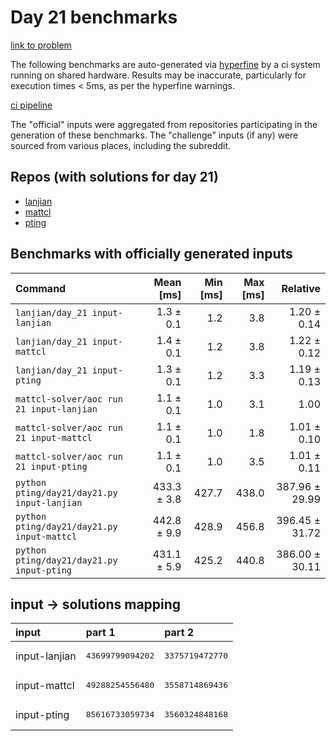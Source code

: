 # Day 21 benchmarks

[link to problem](http://adventofcode.com/2022/day/21)

The following benchmarks are auto-generated via [hyperfine](https://github.com/sharkdp/hyperfine) by a ci system running on shared hardware. Results may be inaccurate, particularly for execution times < 5ms, as per the hyperfine warnings.

[ci pipeline](http://ci.papercode.net:8080/teams/aoc2022/pipelines/aoc-compare-2022)

The "official" inputs were aggregated from repositories participating in the generation of these benchmarks. The "challenge" inputs (if any) were sourced from various places, including the subreddit.

## Repos (with solutions for day 21)


- [lanjian](https://github.com/LanJian/aoc-2022)
- [mattcl](https://github.com/mattcl/aoc2022)
- [pting](https://github.com/pting/aoc2022)

## Benchmarks with officially generated inputs
| Command | Mean [ms] | Min [ms] | Max [ms] | Relative |
|:---|---:|---:|---:|---:|
| `lanjian/day_21 input-lanjian` | 1.3 ± 0.1 | 1.2 | 3.8 | 1.20 ± 0.14 |
| `lanjian/day_21 input-mattcl` | 1.4 ± 0.1 | 1.2 | 3.8 | 1.22 ± 0.12 |
| `lanjian/day_21 input-pting` | 1.3 ± 0.1 | 1.2 | 3.3 | 1.19 ± 0.13 |
| `mattcl-solver/aoc run 21 input-lanjian` | 1.1 ± 0.1 | 1.0 | 3.1 | 1.00 |
| `mattcl-solver/aoc run 21 input-mattcl` | 1.1 ± 0.1 | 1.0 | 1.8 | 1.01 ± 0.10 |
| `mattcl-solver/aoc run 21 input-pting` | 1.1 ± 0.1 | 1.0 | 3.5 | 1.01 ± 0.11 |
| `python pting/day21/day21.py input-lanjian` | 433.3 ± 3.8 | 427.7 | 438.0 | 387.96 ± 29.99 |
| `python pting/day21/day21.py input-mattcl` | 442.8 ± 9.9 | 428.9 | 456.8 | 396.45 ± 31.72 |
| `python pting/day21/day21.py input-pting` | 431.1 ± 5.9 | 425.2 | 440.8 | 386.00 ± 30.11 |

## input -> solutions mapping
|input|part 1|part 2|
|:---|:---|:---|
|input-lanjian|<pre>43699799094202</pre>|<pre>3375719472770</pre>|
|input-mattcl|<pre>49288254556480</pre>|<pre>3558714869436</pre>|
|input-pting|<pre>85616733059734</pre>|<pre>3560324848168</pre>|

